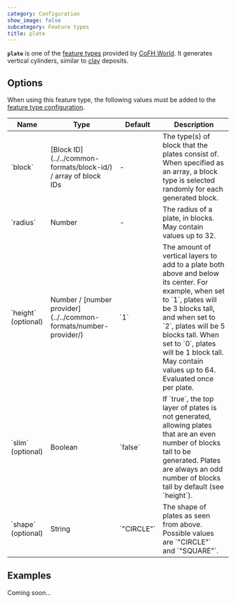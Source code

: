 ```yaml
---
category: Configuration
show_image: false
subcategory: Feature types
title: plate
---
```


**`plate`** is one of the [feature types](../) provided by [CoFH
World](../../../). It generates vertical cylinders, similar to
[clay](https://minecraft.gamepedia.com/Clay_(block)) deposits.


Options
-------

When using this feature type, the following values must be added to the [feature
type configuration](../../feature-format/#feature-type-configuration).

<div class="uk-overflow-container">
    <table class="uk-table uk-table-striped uk-text-small">
        <thead>
            <tr>
                <th>Name</th>
                <th>Type</th>
                <th>Default</th>
                <th>Description</th>
            </tr>
        </thead>
        <tbody>
            <tr>
                <td markdown="span">`block`</td>
                <td markdown="span">
                    [Block ID](../../common-formats/block-id/)
                    / array of block IDs
                </td>
                <td>-</td>
                <td markdown="span">
                    The type(s) of block that the plates consist of. When
                    specified as an array, a block type is selected randomly for
                    each generated block.
                </td>
            </tr>
            <tr>
                <td markdown="span">`radius`</td>
                <td markdown="span">Number</td>
                <td markdown="span">-</td>
                <td markdown="span">
                    The radius of a plate, in blocks. May contain values up to
                    32.
                </td>
            </tr>
            <tr>
                <td markdown="span">`height` (optional)</td>
                <td markdown="span">
                    Number /
                    [number provider](../../common-formats/number-provider/)
                </td>
                <td markdown="span">`1`</td>
                <td markdown="span">
                    The amount of vertical layers to add to a plate both above
                    and below its center. For example, when set to `1`, plates
                    will be 3 blocks tall, and when set to `2`, plates will be
                    5 blocks tall. When set to `0`, plates will be 1 block tall.
                    May contain values up to 64. Evaluated once per plate.
                </td>
            </tr>
            <tr>
                <td markdown="span">`slim` (optional)</td>
                <td markdown="span">Boolean</td>
                <td markdown="span">`false`</td>
                <td markdown="span">
                    If `true`, the top layer of plates is not generated,
                    allowing plates that are an even number of blocks tall to be
                    generated. Plates are always an odd number of blocks tall by
                    default (see `height`).
                </td>
            </tr>
            <tr>
                <td markdown="span">`shape` (optional)</td>
                <td markdown="span">String</td>
                <td markdown="span">`"CIRCLE"`</td>
                <td markdown="span">
                    The shape of plates as seen from above. Possible values are
                    `"CIRCLE"` and `"SQUARE"`.
                </td>
            </tr>
        </tbody>
    </table>
</div>


Examples
--------

Coming soon...
